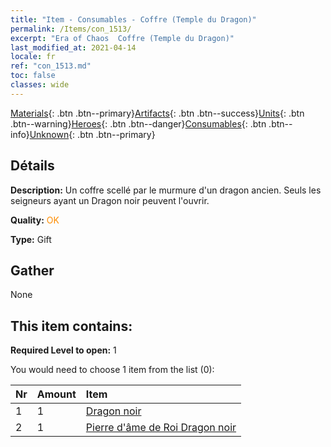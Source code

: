 ```yaml
---
title: "Item - Consumables - Coffre (Temple du Dragon)"
permalink: /Items/con_1513/
excerpt: "Era of Chaos  Coffre (Temple du Dragon)"
last_modified_at: 2021-04-14
locale: fr
ref: "con_1513.md"
toc: false
classes: wide
---
```

 [Materials](/fr/Items/){: .btn .btn--primary}[Artifacts](/fr/Items/Artifacts/){: .btn .btn--success}[Units](/fr/Items/Units/){: .btn .btn--warning}[Heroes](/fr/Items/Heroes/){: .btn .btn--danger}[Consumables](/fr/Items/Consumables/){: .btn .btn--info}[Unknown](/fr/Items/Unknown/){: .btn .btn--primary}

## Détails
 **Description:** Un coffre scellé par le murmure d'un dragon ancien. Seuls les seigneurs ayant un Dragon noir peuvent l'ouvrir.

 **Quality:** <span style="color: #FF8C00">OK</span>

 **Type:** Gift

## Gather

  None

## This item contains:

 **Required Level to open:** 1

 You would need to choose 1 item from the list (0):

  | Nr | Amount |     Item    |
  |:---|:-------|:------------|
  | 1 | 1 | [Dragon noir](/fr/Items/unt_250/) | 
  | 2 | 1 | [Pierre d'âme de Roi Dragon noir](/fr/Items/unt_334/) | 
